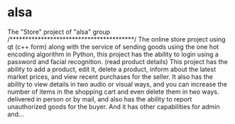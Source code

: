 # alsa
The "Store" project of "alsa" group
/****************************************/
The online store project using qt (c++ form) along with the service of sending goods using the one hot encoding algorithm in Python, this project has the ability to login using a password and facial recognition. (read product details)
This project has the ability to add a product, edit it, delete a product, inform about the latest market prices, and view recent purchases for the seller.
It also has the ability to view details in two audio or visual ways, and you can increase the number of items in the shopping cart and even delete them in two ways.
delivered in person or by mail, and also has the ability to report unauthorized goods for the buyer.
And it has other capabilities for admin and...